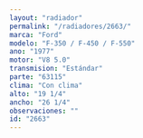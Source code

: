 ```yaml
---
layout: "radiador"
permalink: "/radiadores/2663/"
marca: "Ford"
modelo: "F-350 / F-450 / F-550"
ano: "1977"
motor: "V8 5.0"
transmision: "Estándar"
parte: "63115"
clima: "Con clima"
alto: "19 1/4"
ancho: "26 1/4"
observaciones: ""
id: "2663"
---
```


